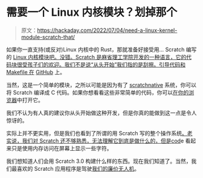 # 需要一个 Linux 内核模块？划掉那个

> 原文：<https://hackaday.com/2022/07/04/need-a-linux-kernel-module-scratch-that/>

如果你一直支持(或反对)Linux 内核中的 Rust，那就准备好接受用… Scratch 编写的 [Linux 内核模块吧。没错。Scratch 是麻省理工学院开发的一种语言，它的代码块很受孩子们的欢迎。我们不是说“从头开始”我们指的是刮擦。引导代码和 Makefile 在](https://www.reddit.com/r/linux/comments/vm9r63/i_wrote_a_kernel_module_in_scratch/) [GitHub](https://github.com/scratchnative/scratch-linux-modules) 上。

当然，这是一个简单的模块，之所以可能是因为有了 [scratchnative](https://github.com/scratchnative/scratchnative) 系统，你可以将 Scratch 编译成 C 代码。如果你想看看这些非常简单的代码，你可以[在你的浏览器](https://scratch.mit.edu/projects/706685974/editor/)中打开它。

我们不认为有人真的建议你从头开始做这种开发，但是你真的能做到这一点是令人惊讶的。

实际上并不更实用，但是我们也看到了所谓的用 Scratch 写的整个操作系统[。老实说，我们对 Scratch 还不够熟悉，无法理解它到底是做什么的，但是](https://scratch.mit.edu/projects/706910275/)[cod](https://scratch.mit.edu/projects/706910275/editor/)e 看起来只是使用内存访问在屏幕上显示一些字符。

我们想知道人们会用 Scratch 3.0 构建什么样的东西。现在我们知道了。当然，我们最喜欢的 Scratch 应用程序是驾驶[我们的廉价无人机](https://hackaday.com/2018/05/22/scratch-your-itch-to-fly/)。